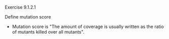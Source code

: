 Exercise 9.1.2.1

Define mutation score

- Mutation score is "The amount of coverage is usually written as the ratio of mutants killed over all mutants".
